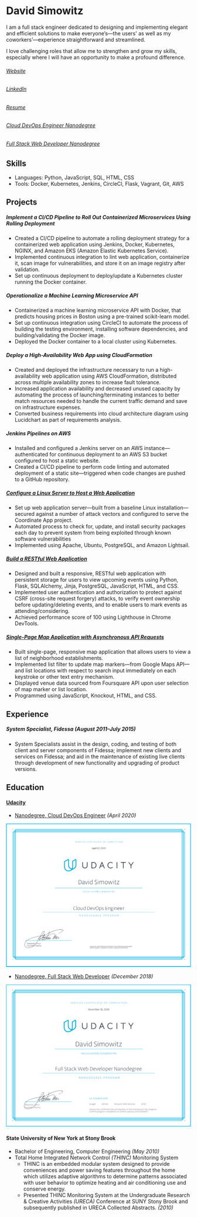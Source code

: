 David Simowitz
==============

I am a full stack engineer dedicated to designing and implementing elegant and efficient solutions to make everyone’s—the users' as well as my coworkers’—experience straightforward and streamlined.

I love challenging roles that allow me to strengthen and grow my skills, especially where I will have an opportunity to make a profound difference.


###### [Website](https://davidsimowitz.dev/)
###### [LinkedIn](https://www.linkedin.com/in/davidsimowitz)
###### [Resume](https://github.com/davidsimowitz/about-me/blob/master/david-simowitz-resume.pdf)
###### [Cloud DevOps Engineer Nanodegree](https://confirm.udacity.com/HDDNJC6G)
###### [Full Stack Web Developer Nanodegree](https://confirm.udacity.com/LG45ARTJ)


Skills
------
- Languages: Python, JavaScript, SQL, HTML, CSS
- Tools: Docker, Kubernetes, Jenkins, CircleCI, Flask, Vagrant, Git, AWS


Projects
--------
##### Implement a CI/CD Pipeline to Roll Out Containerized Microservices Using Rolling Deployment
- Created a CI/CD pipeline to automate a rolling deployment strategy for a containerized web application using Jenkins, Docker, Kubernetes, NGINX, and Amazon EKS (Amazon Elastic Kubernetes Service).
- Implemented continuous integration to lint web application, containerize it, scan image for vulnerabilities, and store it on an image registry after validation.
- Set up continuous deployment to deploy/update a Kubernetes cluster running the Docker container.


##### Operationalize a Machine Learning Microservice API
- Containerized a machine learning microservice API with Docker, that predicts housing prices in Boston using a pre-trained scikit-learn model.
- Set up continuous integration using CircleCI to automate the process of building the testing environment, installing software dependencies, and building/validating the Docker image.
- Deployed the Docker container to a local cluster using Kubernetes.


##### Deploy a High-Availability Web App using CloudFormation
- Created and deployed the infrastructure necessary to run a high-availability web application using AWS CloudFormation, distributed across multiple availability zones to increase fault tolerance.
- Increased application availability and decreased unused capacity by automating the process of launching/terminating instances to better match resources needed to handle the current traffic demand and save on infrastructure expenses.
- Converted business requirements into cloud architecture diagram using Lucidchart as part of requirements analysis.


##### Jenkins Pipelines on AWS
- Installed and configured a Jenkins server on an AWS instance—authenticated for continuous deployment to an AWS S3 bucket configured to host a static website.
- Created a CI/CD pipeline to perform code linting and automated deployment of a static site—triggered when code changes are pushed to a GitHub repository.


##### [Configure a Linux Server to Host a Web Application](http://itemcatalog.com.35.168.251.43.xip.io/)
- Set up web application server—built from a baseline Linux installation—secured against a number of attack vectors and configured to serve the Coordinate App project.
- Automated process to check for, update, and install security packages each day to prevent system from being exploited through known software vulnerabilities
- Implemented using Apache, Ubuntu, PostgreSQL, and Amazon Lightsail.


##### [Build a RESTful Web Application](http://itemcatalog.com.35.168.251.43.xip.io/)
- Designed and built a responsive, RESTful web application with persistent storage for users to view upcoming events using Python, Flask, SQLAlchemy, Jinja, PostgreSQL, JavaScript, HTML, and CSS.
- Implemented user authentication and authorization to protect against CSRF (cross-site request forgery) attacks, to verify event ownership before updating/deleting events, and to enable users to mark events as attending/considering.
- Achieved performance score of 100 using Lighthouse in Chrome DevTools.


##### [Single-Page Map Application with Asynchronous API Requests](https://davidsimowitz.dev/neighborhood-map/index.html)
- Built single-page, responsive map application that allows users to view a list of neighborhood establishments.
- Implemented list filter to update map markers—from Google Maps API—and list locations with respect to search input immediately on each keystroke or other text entry mechanism.
- Displayed venue data sourced from Foursquare API upon user selection of map marker or list location.
- Programmed using JavaScript, Knockout, HTML, and CSS.



Experience
----------
##### System Specialist, Fidessa _(August 2011–July 2015)_
  - System Specialists assist in the design, coding, and testing of both client and server components of Fidessa; implement new clients and services on Fidessa; and aid in the maintenance of existing live clients through development of new functionality and upgrading of product versions.



Education
---------
#### [Udacity](https://www.udacity.com/)
- [Nanodegree, Cloud DevOps Engineer](https://confirm.udacity.com/HDDNJC6G) _(April 2020)_

![Udacity Cloud DevOps Engineer Nanodegree](https://github.com/davidsimowitz/about-me/blob/master/david-simowitz-cde-nd.png)

- [Nanodegree, Full Stack Web Developer](https://confirm.udacity.com/LG45ARTJ) _(December 2018)_

![Udacity Full Stack Web Developer Nanodegree](https://github.com/davidsimowitz/about-me/blob/master/david-simowitz-fswd-nd.png)

#### State University of New York at Stony Brook
- Bachelor of Engineering, Computer Engineering _(May 2010)_
- Total Home Integrated Network Control _(THINC)_ Monitoring System
     - THINC is an embedded modular system designed to provide conveniences and power saving features throughout the home which utilizes adaptive algorithms to determine patterns associated with user behavior to optimize heating and air conditioning use and conserve energy.
     - Presented THINC Monitoring System at the Undergraduate Research & Creative Activities _(URECA)_ Conference at SUNY Stony Brook and subsequently published in URECA Collected Abstracts. _(2010)_
